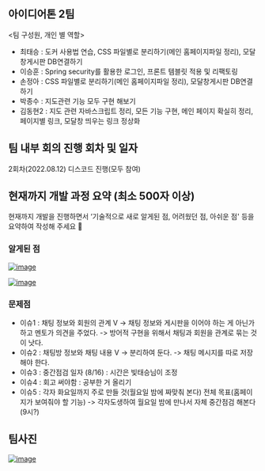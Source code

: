 ## 아이디어톤 2팀

<팀 구성원, 개인 별 역할>

- 최태승 : 도커 사용법 연습, CSS 파일별로 분리하기(메인 홈페이지파일 정리), 모달창게시판 DB연결하기
- 이승훈 : Spring security를 활용한 로그인, 프론트 템블릿 적용 및 리팩토링
- 손정아 : CSS 파일별로 분리하기(메인 홈페이지파일 정리), 모달창게시판 DB연결하기
- 박종수 : 지도관련 기능 모두 구현 해보기
- 김동현2 : 지도 관련 자바스크립트 정리, 모든 기능 구현, 메인 페이지 확실히 정리, 페이지별 링크, 모달창 띄우는 링크 정상화





## 팀 내부 회의 진행 회차 및 일자

2회차(2022.08.12) 디스코드 진행(모두 참여)





## 현재까지 개발 과정 요약 (최소 500자 이상)

현재까지 개발을 진행하면서 ‘기술적으로 새로 알게된 점, 어려웠던 점, 아쉬운 점' 등을 요약하여 작성해 주세요 🙂

### 알게된 점

[![image](https://user-images.githubusercontent.com/107593020/184326307-e60fc57c-ae06-4b33-b449-09f8129c8212.png)](https://user-images.githubusercontent.com/107593020/184326307-e60fc57c-ae06-4b33-b449-09f8129c8212.png)

[![image](https://user-images.githubusercontent.com/107593020/184326434-85958f81-7300-454e-9a12-2f170be3cef2.png)](https://user-images.githubusercontent.com/107593020/184326434-85958f81-7300-454e-9a12-2f170be3cef2.png)



### 문제점

- 이슈1 : 채팅 정보와 회원의 관계 V -> 채팅 정보와 게시판을 이어야 하는 게 아닌가 하고 멘토가 의견을 주었다. -> 방어적 구현을 위해서 채팅과 회원을 관계로 묶는 것이 낫다.
- 이슈2 : 채팅방 정보와 채팅 내용 V -> 분리하여 둔다. -> 채팅 메시지를 따로 저장해야 한다.
- 이슈3 : 중간점검 일자 (8/16) : 시간은 빛태승님이 조정
- 이슈4 : 회고 써야함 : 공부한 거 올리기
- 이슈5 : 각자 화요일까지 주로 만들 것(월요일 밤에 짜맞춰 본다) 전체 목표(홈페이지가 보여줘야 할 기능) -> 각자도생하여 월요일 밤에 만나서 자체 중간점검 해본다(9시?)





## 팀사진

[![image](https://user-images.githubusercontent.com/107593020/184326632-74a940fe-b2f6-48d7-9601-9e337c70b393.png)](https://user-images.githubusercontent.com/107593020/184326632-74a940fe-b2f6-48d7-9601-9e337c70b393.png)

<details class="details-reset details-overlay details-overlay-dark" id="jumpto-line-details-dialog" style="box-sizing: border-box; display: block;"><summary data-hotkey="l" aria-label="Jump to line" role="button" style="box-sizing: border-box; display: list-item; cursor: pointer; list-style: none; transition: color 80ms cubic-bezier(0.33, 1, 0.68, 1) 0s, background-color, box-shadow, border-color;"></summary></details>
